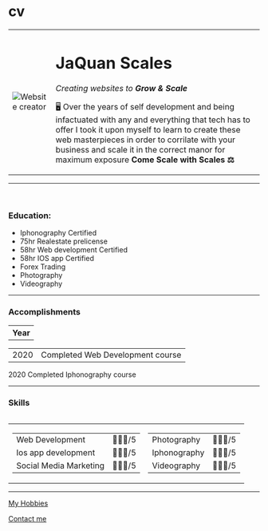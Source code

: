 # cv
<!DOCTYPE html>
<html lang="en" dir="ltr">

<head>
  <meta charset="utf-8">
  <title>JaQuan's Site Portfolio♥</title>
<link rel="stylesheet" href="css/Styles.css">
</head>

<body >



</style>
 <table cellspacing="20">
   <tr>
     <td> <img src="Images/circle-cropped.PNG" alt="Website creator"></td>
     <td> <h1>JaQuan Scales</h1><em>Creating websites to <strong>Grow & Scale</strong></em>
  <br><p>🖥 Over the years of self development and being infactuated
     with any and everything that tech has to offer I took it upon myself
     to learn to create these web masterpieces in order to corrilate with
     your business and scale it in the correct manor for maximum exposure
     <strong>Come Scale with Scales ⚖</strong></p></td>
   </tr>
 </table>
 <p>
 <hr><br>
 <h3>Education:</h3>
 <ul>
   <li>Iphonography Certified</li>
   <li>75hr Realestate prelicense</li>
   <li>58hr Web development Certified</li>
   <li>58hr IOS app Certified</li>
   <li>Forex Trading</li>
   <li>Photography</li>
   <li>Videography</li>
 </ul>
 <hr>
 <h3>Accomplishments</h3>
 <table>
<tr>

</tr>
   <th>Year</th>
   <tbody>

   </tbody>
   <tfoot>

   </tfoot>
   <tr>
     <table>
        <td>2020</td>
         <td>Completed Web Development course</td>
     </table>
        <td>2020</td>
         <td>Completed Iphonography course</td>
     </table>
   </tr>

 </table>
 <hr>
 <table cellspacing = "1" >
  <h3>Skills</h3>



<table>
  <tr>
    <td>
      <table cellspacing = "10">
      <tr>
        <td>Web Development</td>
        <td>🌟🌟🌟/5</td>
      </tr>
      <tr>
        <td>Ios app development</td>
        <td>🌟🌟🌟/5</td>
      </tr>
      <tr>
        <td>Social Media Marketing</td>
        <td>🌟🌟🌟/5</td>
      </tr>
        </table>
    </td>
    <td>
      <table cellspacing = "10">
      <tr>
        <td>Photography</td>
        <td>🌟🌟🌟/5</td>
      </tr>
      <tr>
        <td>Iphonography</td>
        <td>🌟🌟🌟/5</td>
      </tr>
      <tr>
        <td>Videography</td>
        <td>🌟🌟🌟/5</td>
      </tr>
        </table>
    </td>
  </tr>
</table>


 <hr>
<a href="hobbies.html">My Hobbies</a>
<p><a href="Contact.html">Contact me</a></p>
 </ol>
 </body>


 <body>
</html>
